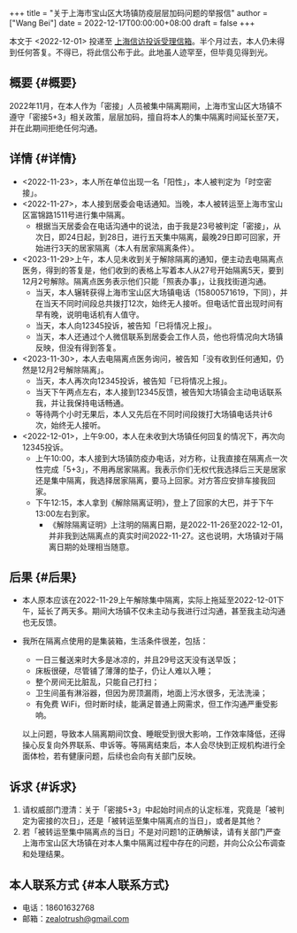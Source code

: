 +++
title = "关于上海市宝山区大场镇防疫层层加码问题的举报信"
author = ["Wang Bei"]
date = 2022-12-17T00:00:00+08:00
draft = false
+++

本文于 <span class="timestamp-wrapper"><span class="timestamp">&lt;2022-12-01&gt;</span></span> 投递至 [上海信访投诉受理信箱](https://xfb.sh.gov.cn/xinfang/xfb/ywtb/loginNotice?type=ts&url=/xinfang/yjzj/letter/mailboxts)。半个月过去，本人仍未得到任何答复。不得已，将此信公布于此。此地虽人迹罕至，但毕竟见得到光。


## 概要 {#概要}

2022年11月，在本人作为「密接」人员被集中隔离期间，上海市宝山区大场镇不遵守「密接5+3」相关政策，层层加码，擅自将本人的集中隔离时间延长至7天，并在此期间拒绝任何沟通。


## 详情 {#详情}

-   <span class="timestamp-wrapper"><span class="timestamp">&lt;2022-11-23&gt;</span></span>，本人所在单位出现一名「阳性」，本人被判定为「时空密接」。
-   <span class="timestamp-wrapper"><span class="timestamp">&lt;2022-11-27&gt;</span></span>，本人接到居委会电话通知。当晚，本人被转运至上海市宝山区富锦路1511号进行集中隔离。
    -   根据当天居委会在电话沟通中的说法，由于我是23号被判定「密接」，从次日，即24日起，到28日，进行五天集中隔离，最晚29日即可回家，开始进行3天的居家隔离（本人有居家隔离条件）。
-   <span class="timestamp-wrapper"><span class="timestamp">&lt;2023-11-29&gt;</span></span>上午，本人见未收到关于解除隔离的通知，便主动去电隔离点医务，得到的答复是，他们收到的表格上写着本人从27号开始隔离5天，要到12月2号解除。隔离点医务表示他们只能「照表办事」，让我找街道沟通。
    -   当天，本人辗转获得上海市宝山区大场镇电话（15800571619，下同），并在当天不同时间段总共拨打12次，始终无人接听。但电话忙音出现时间有早有晚，说明电话机有人值守。
    -   当天，本人向12345投诉，被告知「已将情况上报」。
    -   当天，本人还通过个人微信联系到居委会工作人员，他也将情况向大场镇反映，但没有得到答复。
-   <span class="timestamp-wrapper"><span class="timestamp">&lt;2023-11-30&gt;</span></span>，本人去电隔离点医务询问，被告知「没有收到任何通知，仍然是12月2号解除隔离」。
    -   当天，本人再次向12345投诉，被告知「已将情况上报」。
    -   当天下午两点左右，本人接到12345反馈，被告知大场镇会主动电话联系我，并让我保持电话畅通。
    -   等待两个小时无果后，本人又先后在不同时间段拨打大场镇电话共计6次，始终无人接听。
-   <span class="timestamp-wrapper"><span class="timestamp">&lt;2022-12-01&gt;</span></span>，上午9:00，本人在未收到大场镇任何回复的情况下，再次向12345投诉。
    -   上午10:00，本人接到大场镇防疫办电话，对方称，让我直接在隔离点一次性完成「5+3」，不用再居家隔离。我表示你们无权代我选择后三天是居家还是集中隔离，我选择居家隔离，要马上回家。对方答应安排车接我回家。
    -   下午12:15，本人拿到《解除隔离证明》，登上了回家的大巴，并于下午13:00左右到家。
        -   《解除隔离证明》上注明的隔离日期，是2022-11-26至2022-12-01，并非我到达隔离点的真实时间2022-11-27。这也说明，大场镇对于隔离日期的处理相当随意。


## 后果 {#后果}

-   本人原本应该在2022-11-29上午解除集中隔离，实际上拖延至2022-12-01下午，延长了两天多。期间大场镇不仅未主动与我进行过沟通，甚至我主动沟通也无反馈。
-   我所在隔离点使用的是集装箱，生活条件很差，包括：

    -   一日三餐送来时大多是冰凉的，并且29号这天没有送早饭；
    -   床板很硬，尽管铺了薄薄的垫子，仍让人难以入睡；
    -   整个房间无比脏乱，只能自己打扫；
    -   卫生间虽有淋浴器，但因为房顶漏雨，地面上污水很多，无法洗澡；
    -   有免费 WiFi，但时断时续，能满足普通上网需求，但工作沟通严重受影响。

    以上问题，导致本人隔离期间饮食、睡眠受到很大影响，工作效率降低，还得操心反复向外界联系、申诉等。等隔离结束后，本人会尽快到正规机构进行全面体检，若有健康问题，后续也会向有关部门反映。


## 诉求 {#诉求}

1.  请权威部门澄清：关于「密接5+3」中起始时间点的认定标准，究竟是「被判定为密接的次日」，还是「被转运至集中隔离点的当日」，或者是其他？
2.  若「被转运至集中隔离点的当日」不是对问题1的正确解读，请有关部门严查上海市宝山区大场镇在对本人集中隔离过程中存在的问题，并向公众公布调查和处理结果。


## 本人联系方式 {#本人联系方式}

-   电话：18601632768
-   邮箱：zealotrush@gmail.com
